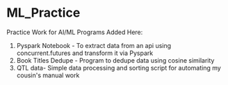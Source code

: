 # ML_Practice
Practice Work for AI/ML
Programs Added Here:

1. Pyspark Notebook - To extract data from an api using concurrent.futures and transform it via Pyspark
2. Book Titles Dedupe - Program to dedupe data using cosine similarity
3. QTL data- Simple data processing and sorting script for automating my cousin's manual work
